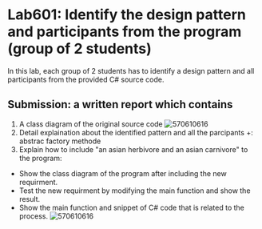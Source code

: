 # Lab601: Identify the design pattern and participants from the program (group of 2 students)

In this lab, each group of 2 students has to identify a design pattern and all participants 
from the provided C# source code. 

## Submission: a written report which contains

1. A class diagram of the original source code
 ![570610616](http://www.mx7.com/view2/yD8mWpmRaNJV40cx)
2. Detail explaination about the identified pattern and all the parcipants
 +: abstrac factory methode 
3. Explain how to include "an asian herbivore and an asian carnivore" to the program: 
  - Show the class diagram of the program after including the new requirment.
  - Test the new requirment by modifying the main function and show the result.
  - Show the main function and snippet of C# code that is related to the process.
  ![570610616](http://www.mx7.com/view2/yD8nnlKGJepaP1lD)

